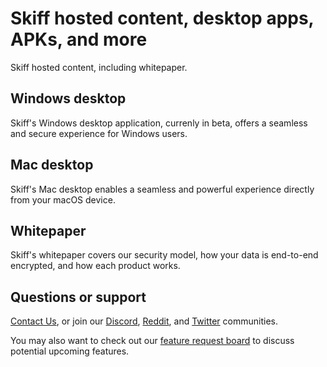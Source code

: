 # Skiff hosted content, desktop apps, APKs, and more

Skiff hosted content, including whitepaper.

## Windows desktop

Skiff's Windows desktop application, currenly in beta, offers a seamless and secure experience for Windows users.

## Mac desktop

Skiff's Mac desktop enables a seamless and powerful experience directly from your macOS device.

## Whitepaper

Skiff's whitepaper covers our security model, how your data is end-to-end encrypted, and how each product works.

## Questions or support

[Contact Us](mailto:support@skiff.org), or join our [Discord](https://discord.com/invite/skiff), [Reddit](https://www.reddit.com/r/skiff), and [Twitter](https://twitter.com/skiffprivacy) communities.

You may also want to check out our [feature request board](https://skiff.canny.io/feature-requests) to discuss potential upcoming features.
